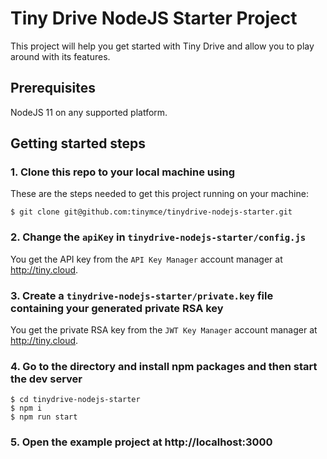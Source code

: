 # Tiny Drive NodeJS Starter Project

This project will help you get started with Tiny Drive and allow you to play around with its features.

## Prerequisites

NodeJS 11 on any supported platform.

## Getting started steps

### 1. Clone this repo to your local machine using

These are the steps needed to get this project running on your machine:

```
$ git clone git@github.com:tinymce/tinydrive-nodejs-starter.git
```

### 2. Change the `apiKey` in `tinydrive-nodejs-starter/config.js`

You get the API key from the `API Key Manager` account manager at http://tiny.cloud.

### 3. Create a `tinydrive-nodejs-starter/private.key` file containing your generated private RSA key

You get the private RSA key from the `JWT Key Manager` account manager at http://tiny.cloud.

### 4. Go to the directory and install npm packages and then start the dev server

```
$ cd tinydrive-nodejs-starter
$ npm i
$ npm run start
```

### 5. Open the example project at http://localhost:3000
